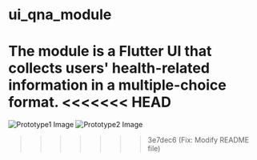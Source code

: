 # ui_qna_module

The module is a Flutter UI that collects users' health-related information in a multiple-choice format.
<<<<<<< HEAD
=======

![Prototype1 Image](assets/images/prototype1.png)
![Prototype2 Image](assets/images/prototype2.png)
>>>>>>> 3e7dec6 (Fix: Modify README file)
